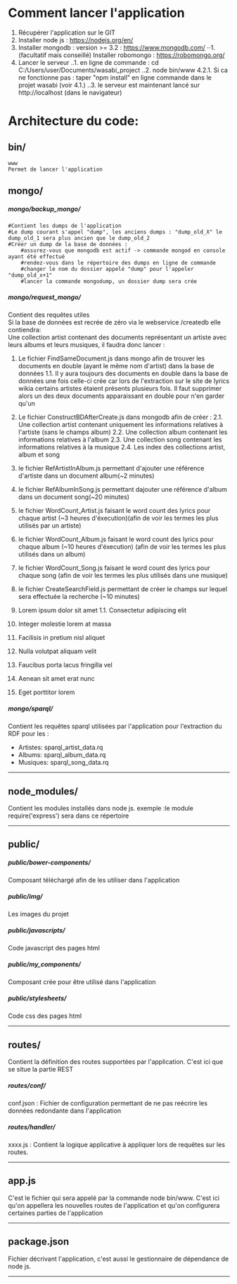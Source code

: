 
Comment lancer l'application
=======
1. Récupérer l'application sur le GIT
2. Installer node js : https://nodejs.org/en/
3. Installer mongodb : version >= 3.2 : https://www.mongodb.com/
	⋅⋅1. (facultatif mais conseillé) Installer robomongo : https://robomongo.org/
4. Lancer le serveur
	..1. en ligne de commande : cd C:/Users/user/Documents/wasabi_project
	..2. node bin/www
		4.2.1. Si ca ne fonctionne pas : taper "npm install" en ligne commande dans le projet wasabi (voir 4.1.)
	..3. le serveur est maintenant lancé sur http://localhost (dans le navigateur)



Architecture du code:
=======
## bin/
	www  
	Permet de lancer l'application  



## mongo/
##### mongo/backup_mongo/  
	#Contient les dumps de l'application  
	#Le dump courant s'appel "dump", les anciens dumps : "dump_old_X" le dump_old_1 sera plus ancien que le dump_old_2  
	#Créer un dump de la base de données :   
		#assurez-vous que mongodb est actif -> commande mongod en console ayant été effectué  
		#rendez-vous dans le répertoire des dumps en ligne de commande   
		#changer le nom du dossier appelé "dump" pour l'appeler "dump_old_x+1"  
		#lancer la commande mongodump, un dossier dump sera crée  



##### mongo/request_mongo/  
Contient des requêtes utiles  
Si la base de données est recrée de zéro via le webservice /createdb elle contiendra:  
Une collection artist contenant des documents représentant un artiste avec leurs albums et leurs musiques, il faudra donc lancer :  
1. Le fichier FindSameDocument.js dans mongo afin de trouver les documents en double (ayant le même nom d'artist) dans la base de données
1.1. Il y aura toujours des documents en double dans la base de données une fois celle-ci crée car lors de l'extraction sur le site de lyrics wikia certains artistes étaient présents plusieurs fois. Il faut supprimer alors un des deux documents apparaissant en double pour n'en garder qu'un
2. Le fichier ConstructBDAfterCreate.js dans mongodb afin de créer :
2.1. Une collection artist contenant uniquement les informations relatives à l'artiste (sans le champs album)
2.2. Une collection album contenant les informations relatives à l'album
2.3. Une collection song contenant les informations relatives à la musique
2.4. Les index des collections artist, album et song
3. le fichier RefArtistInAlbum.js permettant d'ajouter une référence d'artiste dans un document album(~2 minutes)
4. le fichier RefAlbumInSong.js permettant dajouter une référence d'album dans un document song(~20 minutes)
5. le fichier WordCount_Artist.js faisant le word count des lyrics pour chaque artist (~3 heures d'éxecution)(afin de voir les termes les plus utilisés par un artiste)
6. le fichier WordCount_Album.js faisant le word count des lyrics pour chaque album (~10 heures d'éxecution) (afin de voir les termes les plus utilisés dans un album)
7. le fichier WordCount_Song.js faisant le word count des lyrics pour chaque song (afin de voir les termes les plus utilisés dans une musique)
8. le fichier CreateSearchField.js permettant de créer le champs sur lequel sera effectuée la recherche (~10 minutes)

1. Lorem ipsum dolor sit amet
1.1. Consectetur adipiscing elit
3. Integer molestie lorem at massa
4. Facilisis in pretium nisl aliquet
5. Nulla volutpat aliquam velit
6. Faucibus porta lacus fringilla vel
7. Aenean sit amet erat nunc
8. Eget porttitor lorem

##### mongo/sparql/
Contient les requêtes sparql utilisées par l'application pour l'extraction du RDF pour les :  
* Artistes: sparql_artist_data.rq  
* Albums: sparql_album_data.rq  
* Musiques: sparql_song_data.rq  
___



## node_modules/
Contient les modules installés dans node js. exemple :le module require('express') sera dans ce répertoire  
___



## public/
##### public/bower-components/  
Composant téléchargé afin de les utiliser dans l'application

##### public/img/  
Les images du projet

##### public/javascripts/ 
Code javascript des pages html

##### public/my_components/  
Composant crée pour être utilisé dans l'application  

##### public/stylesheets/  
Code css des pages html  
___



## routes/
Contient la définition des routes supportées par l'application. C'est ici que se situe la partie REST  
##### routes/conf/  
conf.json : Fichier de configuration permettant  de ne pas reécrire les données redondante dans l'application  
##### routes/handler/  
xxxx.js : Contient la logique applicative à appliquer lors de requêtes sur les routes.   
___



## app.js
C'est le fichier qui sera appelé par la commande node bin/www. C'est ici qu'on appellera les nouvelles routes de l'application et qu'on configurera certaines parties de l'application  
___



## package.json
Fichier décrivant l'application, c'est aussi le gestionnaire de dépendance de node js. 
___


